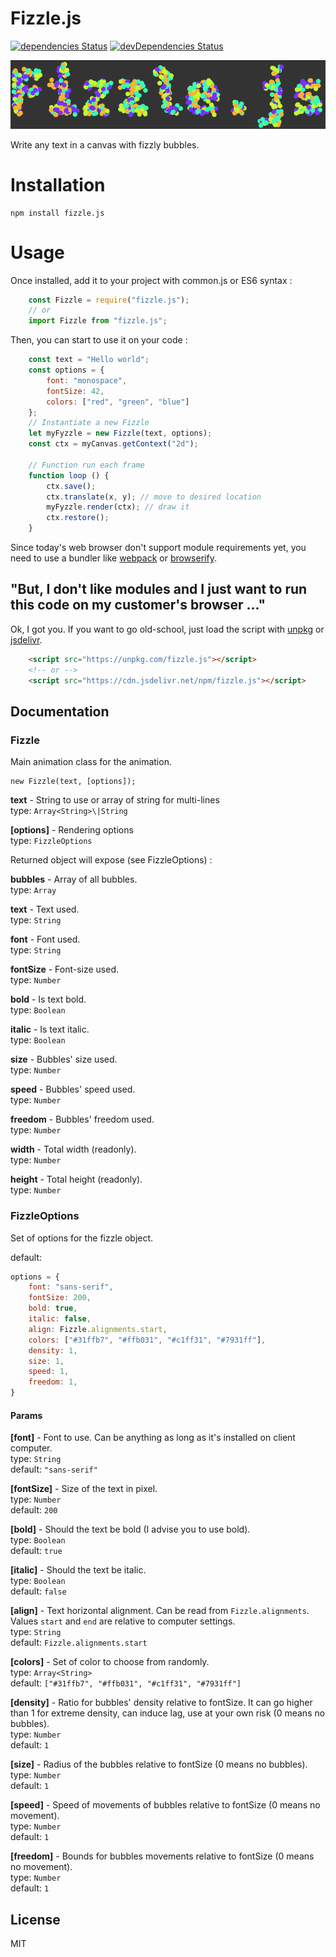 # Fizzle.js
[![dependencies Status](https://david-dm.org/GMartigny/fizzle.js/status.svg)](https://david-dm.org/GMartigny/fizzle.js)
[![devDependencies Status](https://david-dm.org/GMartigny/fizzle.js/dev-status.svg)](https://david-dm.org/GMartigny/fizzle.js?type=dev)

![Sample Fizzle](media/fizzle.gif)

Write any text in a canvas with fizzly bubbles.

# Installation

    npm install fizzle.js

# Usage

Once installed, add it to your project with common.js or ES6 syntax :

```js
    const Fizzle = require("fizzle.js");
    // or
    import Fizzle from "fizzle.js";
```

Then, you can start to use it on your code :

```js
    const text = "Hello world";
    const options = {
        font: "monospace",
        fontSize: 42,
        colors: ["red", "green", "blue"]
    };
    // Instantiate a new Fizzle
    let myFyzzle = new Fizzle(text, options);
    const ctx = myCanvas.getContext("2d");
    
    // Function run each frame
    function loop () {
        ctx.save();
        ctx.translate(x, y); // move to desired location
        myFyzzle.render(ctx); // draw it
        ctx.restore();
    }
```

Since today's web browser don't support module requirements yet, you need to use a bundler like [webpack](https://webpack.js.org/) or [browserify](http://browserify.org/).

## "But, I don't like modules and I just want to run this code on my customer's browser ..."

Ok, I got you. If you want to go old-school, just load the script with [unpkg](https://unpkg.com/) or [jsdelivr](https://www.jsdelivr.com/).

```html
    <script src="https://unpkg.com/fizzle.js"></script>
    <!-- or -->
    <script src="https://cdn.jsdelivr.net/npm/fizzle.js"></script>
```


## Documentation

### Fizzle

Main animation class for the animation.

    new Fizzle(text, [options]);

**text** - String to use or array of string for multi-lines  
type: ``Array<String>\|String``

**[options]** - Rendering options  
type: ``FizzleOptions``  

Returned object will expose (see FizzleOptions) :

**bubbles** - Array of all bubbles.  
type: ``Array``

**text** - Text used.  
type: ``String``

**font** - Font used.  
type: ``String``

**fontSize** - Font-size used.  
type: ``Number``

**bold** - Is text bold.  
type: ``Boolean``

**italic** - Is text italic.  
type: ``Boolean``

**size** - Bubbles' size used.  
type: ``Number``

**speed** - Bubbles' speed used.  
type: ``Number``

**freedom** - Bubbles' freedom used.  
type: ``Number``

**width** - Total width (readonly).  
type: ``Number``

**height** - Total height (readonly).  
type: ``Number``


### FizzleOptions
Set of options for the fizzle object.

default:
```js
options = {
    font: "sans-serif",
    fontSize: 200,
    bold: true,
    italic: false,
    align: Fizzle.alignments.start,
    colors: ["#31ffb7", "#ffb031", "#c1ff31", "#7931ff"],
    density: 1,
    size: 1,
    speed: 1,
    freedom: 1,
}
```

#### Params

**[font]** - Font to use. Can be anything as long as it's installed on client computer.  
type: ``String``  
default: ``"sans-serif"``

**[fontSize]** - Size of the text in pixel.  
type: ``Number``  
default: ``200``

**[bold]** - Should the text be bold (I advise you to use bold).  
type: ``Boolean``  
default: ``true``

**[italic]** - Should the text be italic.  
type: ``Boolean``  
default: ``false``

**[align]** - Text horizontal alignment. Can be read from ``Fizzle.alignments``.
Values ``start`` and ``end`` are relative to computer settings.  
type: ``String``  
default: ``Fizzle.alignments.start``

**[colors]** - Set of color to choose from randomly.  
type: ``Array<String>``  
default: ``["#31ffb7", "#ffb031", "#c1ff31", "#7931ff"]``

**[density]** - Ratio for bubbles' density relative to fontSize.
It can go higher than 1 for extreme density, can induce lag, use at your own risk (0 means no bubbles).  
type: ``Number``  
default: ``1``

**[size]** - Radius of the bubbles relative to fontSize (0 means no bubbles).  
type: ``Number``  
default: ``1``

**[speed]** - Speed of movements of bubbles relative to fontSize (0 means no movement).  
type: ``Number``  
default: ``1``

**[freedom]** - Bounds for bubbles movements relative to fontSize (0 means no movement).  
type: ``Number``  
default: ``1``


## License

MIT

